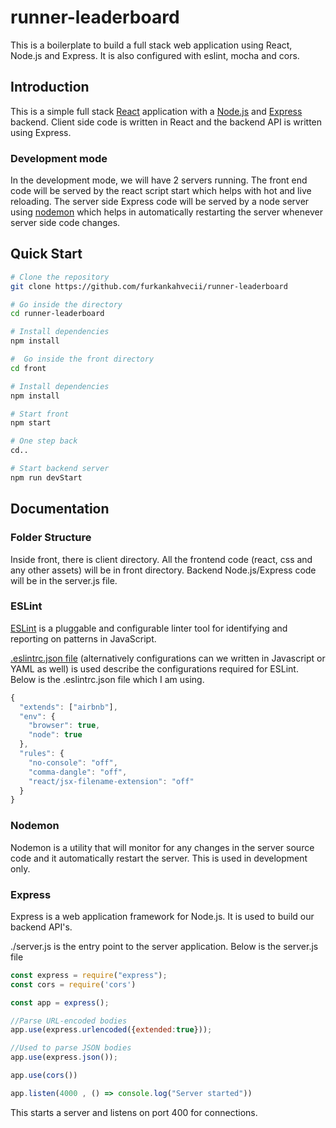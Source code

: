 # runner-leaderboard
This is a boilerplate to build a full stack web application using React, Node.js and Express. It is also configured with eslint, mocha and cors.

## Introduction

This is a simple full stack [React](https://reactjs.org/) application with a [Node.js](https://nodejs.org/en/) and [Express](https://expressjs.com/) backend. Client side code is written in React and the backend API is written using Express.

### Development mode

In the development mode, we will have 2 servers running. The front end code will be served by the react script start which helps with hot and live reloading. The server side Express code will be served by a node server using [nodemon](https://nodemon.io/) which helps in automatically restarting the server whenever server side code changes.

## Quick Start

```bash
# Clone the repository
git clone https://github.com/furkankahvecii/runner-leaderboard

# Go inside the directory
cd runner-leaderboard

# Install dependencies
npm install

#  Go inside the front directory
cd front

# Install dependencies
npm install

# Start front
npm start

# One step back
cd..

# Start backend server
npm run devStart
```


## Documentation

### Folder Structure

Inside front, there is client directory. All the frontend code (react, css and any other assets) will be in front directory. Backend Node.js/Express code will be in the server.js file.

### ESLint

[ESLint](https://eslint.org/) is a pluggable and configurable linter tool for identifying and reporting on patterns in JavaScript.

[.eslintrc.json file](<(https://eslint.org/docs/user-guide/configuring)>) (alternatively configurations can we written in Javascript or YAML as well) is used describe the configurations required for ESLint. Below is the .eslintrc.json file which I am using.

```javascript
{
  "extends": ["airbnb"],
  "env": {
    "browser": true,
    "node": true
  },
  "rules": {
    "no-console": "off",
    "comma-dangle": "off",
    "react/jsx-filename-extension": "off"
  }
}
```

### Nodemon

Nodemon is a utility that will monitor for any changes in the server source code and it automatically restart the server. This is used in development only.

### Express

Express is a web application framework for Node.js. It is used to build our backend API's.

./server.js is the entry point to the server application. Below is the server.js file

```javascript
const express = require("express");
const cors = require('cors')

const app = express();

//Parse URL-encoded bodies
app.use(express.urlencoded({extended:true})); 

//Used to parse JSON bodies
app.use(express.json()); 

app.use(cors())

app.listen(4000 , () => console.log("Server started"))
```

This starts a server and listens on port 400 for connections.
